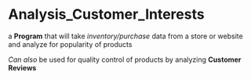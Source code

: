 # Analysis_Customer_Interests

a **Program** that will take _inventory/purchase_ data from a store or website and analyze for popularity of products

_Can also_ be used for quality control of products by analyzing **Customer Reviews**


